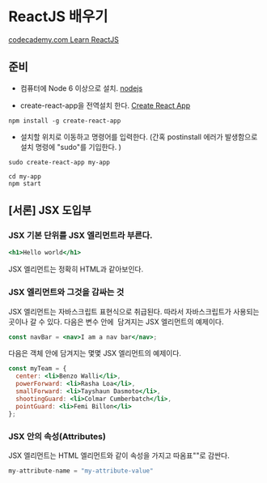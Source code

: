 # ReactJS 배우기
[codecademy.com  Learn ReactJS](www.codecademy.com)
## 준비
- 컴퓨터에 Node 6 이상으로 설치. [nodejs](https://nodejs.org)

- create-react-app을 전역설치 한다. [Create React App](https://github.com/facebookincubator/create-react-app)
```shell
npm install -g create-react-app
```

- 설치할 위치로 이동하고 명령어를 입력한다. (간혹 postinstall 에러가 발생함으로 설치 명령에 "sudo"를 기입한다. )

```shell
sudo create-react-app my-app

cd my-app
npm start

```

## [서론] JSX 도입부

### JSX 기본 단위를 JSX 엘리먼트라 부른다.

```jsx
<h1>Hello world</h1>
```

JSX 엘리먼트는 정확히 HTML과 같아보인다.

### JSX 엘리먼트와 그것을 감싸는 것
JSX 엘리먼트는 자바스크립트 표현식으로 취급된다. 따라서 자바스크립트가 사용되는 곳이나 갈 수 있다.
다음은 변수 안에  담겨지는 JSX 엘리먼트의 예제이다.

```jsx
const navBar = <nav>I am a nav bar</nav>;
```
다음은 객체 안에 담겨지는 몇몇 JSX 엘리먼트의 예제이다.

```jsx
const myTeam = {
  center: <li>Benzo Walli</li>,
  powerForward: <li>Rasha Loa</li>,
  smallForward: <li>Tayshaun Dasmoto</li>,
  shootingGuard: <li>Colmar Cumberbatch</li>,
  pointGuard: <li>Femi Billon</li>
};
```
### JSX 안의 속성(Attributes)
JSX 엘리먼트는 HTML 엘리먼트와 같이 속성을 가지고 따옴표""로 감싼다.
```jsx
my-attribute-name = "my-attribute-value"
```
